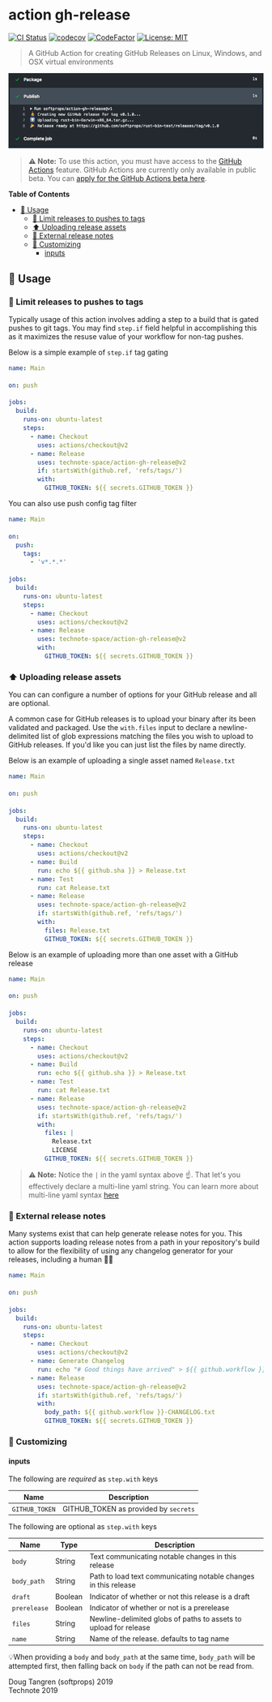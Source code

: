 # action gh-release

[![CI Status](https://github.com/technote-space/action-gh-release/workflows/CI/badge.svg)](https://github.com/technote-space/action-gh-release/actions)
[![codecov](https://codecov.io/gh/technote-space/action-gh-release/branch/master/graph/badge.svg)](https://codecov.io/gh/technote-space/action-gh-release)
[![CodeFactor](https://www.codefactor.io/repository/github/technote-space/action-gh-release/badge)](https://www.codefactor.io/repository/github/technote-space/action-gh-release)
[![License: MIT](https://img.shields.io/badge/License-MIT-blue.svg)](https://github.com/technote-space/action-gh-release/blob/master/LICENSE)

> A GitHub Action for creating GitHub Releases on Linux, Windows, and OSX virtual environments

![Screenshot](demo.png)

> **⚠️ Note:** To use this action, you must have access to the [GitHub Actions](https://github.com/features/actions) feature. GitHub Actions are currently only available in public beta. You can [apply for the GitHub Actions beta here](https://github.com/features/actions/signup/).

<!-- START doctoc generated TOC please keep comment here to allow auto update -->
<!-- DON'T EDIT THIS SECTION, INSTEAD RE-RUN doctoc TO UPDATE -->
**Table of Contents**

- [🤸 Usage](#-usage)
  - [🚥 Limit releases to pushes to tags](#-limit-releases-to-pushes-to-tags)
  - [⬆️ Uploading release assets](#-uploading-release-assets)
  - [📝 External release notes](#-external-release-notes)
  - [💅 Customizing](#-customizing)
    - [inputs](#inputs)

<!-- END doctoc generated TOC please keep comment here to allow auto update -->

## 🤸 Usage

### 🚥 Limit releases to pushes to tags

Typically usage of this action involves adding a step to a build that
is gated pushes to git tags. You may find `step.if` field helpful in accomplishing this
as it maximizes the resuse value of your workflow for non-tag pushes.

Below is a simple example of `step.if` tag gating

```yaml
name: Main

on: push

jobs:
  build:
    runs-on: ubuntu-latest
    steps:
      - name: Checkout
        uses: actions/checkout@v2
      - name: Release
        uses: technote-space/action-gh-release@v2
        if: startsWith(github.ref, 'refs/tags/')
        with:
          GITHUB_TOKEN: ${{ secrets.GITHUB_TOKEN }}
```

You can also use push config tag filter

```yaml
name: Main

on:
  push:
    tags:
      - 'v*.*.*'

jobs:
  build:
    runs-on: ubuntu-latest
    steps:
      - name: Checkout
        uses: actions/checkout@v2
      - name: Release
        uses: technote-space/action-gh-release@v2
        with:
          GITHUB_TOKEN: ${{ secrets.GITHUB_TOKEN }}
```


### ⬆️ Uploading release assets

You can can configure a number of options for your
GitHub release and all are optional.

A common case for GitHub releases is to upload your binary after its been validated and packaged.
Use the `with.files` input to declare a newline-delimited list of glob expressions matching the files
you wish to upload to GitHub releases. If you'd like you can just list the files by name directly.

Below is an example of uploading a single asset named `Release.txt`

```yaml
name: Main

on: push

jobs:
  build:
    runs-on: ubuntu-latest
    steps:
      - name: Checkout
        uses: actions/checkout@v2
      - name: Build
        run: echo ${{ github.sha }} > Release.txt
      - name: Test
        run: cat Release.txt
      - name: Release
        uses: technote-space/action-gh-release@v2
        if: startsWith(github.ref, 'refs/tags/')
        with:
          files: Release.txt
          GITHUB_TOKEN: ${{ secrets.GITHUB_TOKEN }}
```

Below is an example of uploading more than one asset with a GitHub release

```yaml
name: Main

on: push

jobs:
  build:
    runs-on: ubuntu-latest
    steps:
      - name: Checkout
        uses: actions/checkout@v2
      - name: Build
        run: echo ${{ github.sha }} > Release.txt
      - name: Test
        run: cat Release.txt
      - name: Release
        uses: technote-space/action-gh-release@v2
        if: startsWith(github.ref, 'refs/tags/')
        with:
          files: |
            Release.txt
            LICENSE
          GITHUB_TOKEN: ${{ secrets.GITHUB_TOKEN }}
```

> **⚠️ Note:** Notice the `|` in the yaml syntax above ☝️. That let's you effectively declare a multi-line yaml string. You can learn more about multi-line yaml syntax [here](https://yaml-multiline.info)

### 📝 External release notes

Many systems exist that can help generate release notes for you. This action supports
loading release notes from a path in your repository's build to allow for the flexibility
of using any changelog generator for your releases, including a human 👩‍💻

```yaml
name: Main

on: push

jobs:
  build:
    runs-on: ubuntu-latest
    steps:
      - name: Checkout
        uses: actions/checkout@v2
      - name: Generate Changelog
        run: echo "# Good things have arrived" > ${{ github.workflow }}-CHANGELOG.txt
      - name: Release
        uses: technote-space/action-gh-release@v2
        if: startsWith(github.ref, 'refs/tags/')
        with:
          body_path: ${{ github.workflow }}-CHANGELOG.txt
          GITHUB_TOKEN: ${{ secrets.GITHUB_TOKEN }}
```

### 💅 Customizing

#### inputs

The following are *required* as `step.with` keys

| Name           | Description                          |
|----------------|--------------------------------------|
| `GITHUB_TOKEN` | GITHUB_TOKEN as provided by `secrets`|

The following are optional as `step.with` keys

| Name        | Type    | Description                                                     |
|-------------|---------|-----------------------------------------------------------------|
| `body`      | String  | Text communicating notable changes in this release              |
| `body_path` | String  | Path to load text communicating notable changes in this release |
| `draft`     | Boolean | Indicator of whether or not this release is a draft             |
| `prerelease`| Boolean | Indicator of whether or not is a prerelease                     |
| `files`     | String  | Newline-delimited globs of paths to assets to upload for release|
| `name`      | String  | Name of the release. defaults to tag name                       |

💡When providing a `body` and `body_path` at the same time, `body_path` will be attempted first, then falling back on `body` if the path can not be read from.

Doug Tangren (softprops) 2019  
Technote 2019
